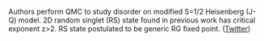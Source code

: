 
Authors perform QMC to study disorder on modified S=1/2 Heisenberg (J-Q) model. 2D random singlet (RS) state found in previous work has critical exponent z&gt;2. RS state postulated to be generic RG fixed point. ([Twitter](https://twitter.com/JoshuahHeath/status/1276611665400926208))
